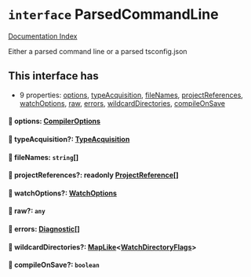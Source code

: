 # `interface` ParsedCommandLine

[Documentation Index](../README.md)

Either a parsed command line or a parsed tsconfig.json

## This interface has

- 9 properties:
[options](#-options-compileroptions),
[typeAcquisition](#-typeacquisition-typeacquisition),
[fileNames](#-filenames-string),
[projectReferences](#-projectreferences-readonly-projectreference),
[watchOptions](#-watchoptions-watchoptions),
[raw](#-raw-any),
[errors](#-errors-diagnostic),
[wildcardDirectories](#-wildcarddirectories-maplikewatchdirectoryflags),
[compileOnSave](#-compileonsave-boolean)


#### 📄 options: [CompilerOptions](../private.interface.CompilerOptions/README.md)



#### 📄 typeAcquisition?: [TypeAcquisition](../private.interface.TypeAcquisition/README.md)



#### 📄 fileNames: `string`\[]



#### 📄 projectReferences?: readonly [ProjectReference](../private.interface.ProjectReference/README.md)\[]



#### 📄 watchOptions?: [WatchOptions](../private.interface.WatchOptions/README.md)



#### 📄 raw?: `any`



#### 📄 errors: [Diagnostic](../private.interface.Diagnostic/README.md)\[]



#### 📄 wildcardDirectories?: [MapLike](../private.interface.MapLike/README.md)\<[WatchDirectoryFlags](../private.enum.WatchDirectoryFlags/README.md)>



#### 📄 compileOnSave?: `boolean`



